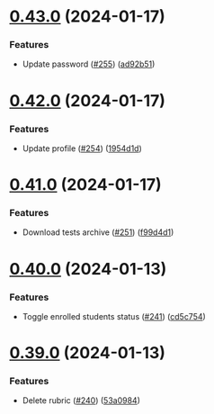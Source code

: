 # [0.43.0](https://github.com/upb-code-labs/react-client/compare/v0.42.0...v0.43.0) (2024-01-17)


### Features

* Update password ([#255](https://github.com/upb-code-labs/react-client/issues/255)) ([ad92b51](https://github.com/upb-code-labs/react-client/commit/ad92b515fc1d91cbd085bf6cc475b0d64e0b7900))



# [0.42.0](https://github.com/upb-code-labs/react-client/compare/v0.41.0...v0.42.0) (2024-01-17)


### Features

* Update profile ([#254](https://github.com/upb-code-labs/react-client/issues/254)) ([1954d1d](https://github.com/upb-code-labs/react-client/commit/1954d1dfcd7f62d830829fa645bf3427734a3411))



# [0.41.0](https://github.com/upb-code-labs/react-client/compare/v0.40.0...v0.41.0) (2024-01-17)


### Features

* Download tests archive ([#251](https://github.com/upb-code-labs/react-client/issues/251)) ([f99d4d1](https://github.com/upb-code-labs/react-client/commit/f99d4d10036be9224e5e2879377faca12e41068e))



# [0.40.0](https://github.com/upb-code-labs/react-client/compare/v0.39.0...v0.40.0) (2024-01-13)


### Features

* Toggle enrolled students status ([#241](https://github.com/upb-code-labs/react-client/issues/241)) ([cd5c754](https://github.com/upb-code-labs/react-client/commit/cd5c7541c254597852aadfe3f96a1a13c156f871))



# [0.39.0](https://github.com/upb-code-labs/react-client/compare/v0.38.0...v0.39.0) (2024-01-13)


### Features

* Delete rubric ([#240](https://github.com/upb-code-labs/react-client/issues/240)) ([53a0984](https://github.com/upb-code-labs/react-client/commit/53a0984a8182ce747f956f270c88a7a5e7f7ff00))




